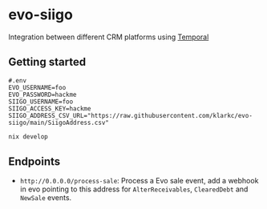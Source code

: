 # evo-siigo
Integration between different CRM platforms using [Temporal](https://temporal.io/)

## Getting started

```env
#.env
EVO_USERNAME=foo
EVO_PASSWORD=hackme
SIIGO_USERNAME=foo
SIIGO_ACCESS_KEY=hackme
SIIGO_ADDRESS_CSV_URL="https://raw.githubusercontent.com/klarkc/evo-siigo/main/SiigoAddress.csv"
```

```bash
nix develop
```

## Endpoints

- `http://0.0.0.0/process-sale`: Process a Evo sale event, add a webhook in evo pointing to this address for `AlterReceivables`, `ClearedDebt` and `NewSale` events.
